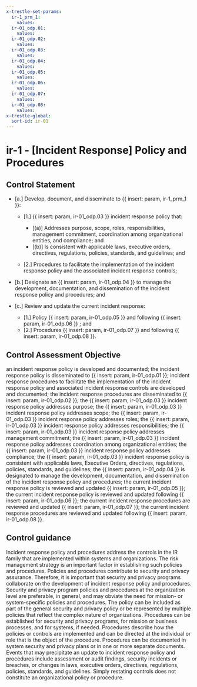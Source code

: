 ```yaml
---
x-trestle-set-params:
  ir-1_prm_1:
    values:
  ir-01_odp.01:
    values:
  ir-01_odp.02:
    values:
  ir-01_odp.03:
    values:
  ir-01_odp.04:
    values:
  ir-01_odp.05:
    values:
  ir-01_odp.06:
    values:
  ir-01_odp.07:
    values:
  ir-01_odp.08:
    values:
x-trestle-global:
  sort-id: ir-01
---
```


# ir-1 - \[Incident Response\] Policy and Procedures

## Control Statement

- \[a.\] Develop, document, and disseminate to {{ insert: param, ir-1_prm_1 }}:

  - \[1.\] {{ insert: param, ir-01_odp.03 }} incident response policy that:

    - \[(a)\] Addresses purpose, scope, roles, responsibilities, management commitment, coordination among organizational entities, and compliance; and
    - \[(b)\] Is consistent with applicable laws, executive orders, directives, regulations, policies, standards, and guidelines; and

  - \[2.\] Procedures to facilitate the implementation of the incident response policy and the associated incident response controls;

- \[b.\] Designate an {{ insert: param, ir-01_odp.04 }} to manage the development, documentation, and dissemination of the incident response policy and procedures; and

- \[c.\] Review and update the current incident response:

  - \[1.\] Policy {{ insert: param, ir-01_odp.05 }} and following {{ insert: param, ir-01_odp.06 }} ; and
  - \[2.\] Procedures {{ insert: param, ir-01_odp.07 }} and following {{ insert: param, ir-01_odp.08 }}.

## Control Assessment Objective

an incident response policy is developed and documented;
the incident response policy is disseminated to {{ insert: param, ir-01_odp.01 }};
incident response procedures to facilitate the implementation of the incident response policy and associated incident response controls are developed and documented;
the incident response procedures are disseminated to {{ insert: param, ir-01_odp.02 }};
the {{ insert: param, ir-01_odp.03 }} incident response policy addresses purpose;
the {{ insert: param, ir-01_odp.03 }} incident response policy addresses scope;
the {{ insert: param, ir-01_odp.03 }} incident response policy addresses roles;
the {{ insert: param, ir-01_odp.03 }} incident response policy addresses responsibilities;
the {{ insert: param, ir-01_odp.03 }} incident response policy addresses management commitment;
the {{ insert: param, ir-01_odp.03 }} incident response policy addresses coordination among organizational entities;
the {{ insert: param, ir-01_odp.03 }} incident response policy addresses compliance;
the {{ insert: param, ir-01_odp.03 }} incident response policy is consistent with applicable laws, Executive Orders, directives, regulations, policies, standards, and guidelines;
the {{ insert: param, ir-01_odp.04 }} is designated to manage the development, documentation, and dissemination of the incident response policy and procedures;
the current incident response policy is reviewed and updated {{ insert: param, ir-01_odp.05 }};
the current incident response policy is reviewed and updated following {{ insert: param, ir-01_odp.06 }};
the current incident response procedures are reviewed and updated {{ insert: param, ir-01_odp.07 }};
the current incident response procedures are reviewed and updated following {{ insert: param, ir-01_odp.08 }}.

## Control guidance

Incident response policy and procedures address the controls in the IR family that are implemented within systems and organizations. The risk management strategy is an important factor in establishing such policies and procedures. Policies and procedures contribute to security and privacy assurance. Therefore, it is important that security and privacy programs collaborate on the development of incident response policy and procedures. Security and privacy program policies and procedures at the organization level are preferable, in general, and may obviate the need for mission- or system-specific policies and procedures. The policy can be included as part of the general security and privacy policy or be represented by multiple policies that reflect the complex nature of organizations. Procedures can be established for security and privacy programs, for mission or business processes, and for systems, if needed. Procedures describe how the policies or controls are implemented and can be directed at the individual or role that is the object of the procedure. Procedures can be documented in system security and privacy plans or in one or more separate documents. Events that may precipitate an update to incident response policy and procedures include assessment or audit findings, security incidents or breaches, or changes in laws, executive orders, directives, regulations, policies, standards, and guidelines. Simply restating controls does not constitute an organizational policy or procedure.
